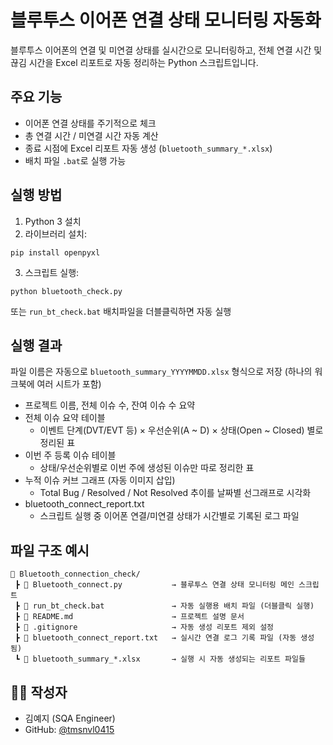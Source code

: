 # 블루투스 이어폰 연결 상태 모니터링 자동화

블루투스 이어폰의 연결 및 미연결 상태를 실시간으로 모니터링하고, 전체 연결 시간 및 끊김 시간을 Excel 리포트로 자동 정리하는 Python 스크립트입니다.



## 주요 기능

- 이어폰 연결 상태를 주기적으로 체크
- 총 연결 시간 / 미연결 시간 자동 계산
- 종료 시점에 Excel 리포트 자동 생성 (`bluetooth_summary_*.xlsx`)
- 배치 파일 `.bat`로 실행 가능



## 실행 방법

1. Python 3 설치
2. 라이브러리 설치:

```
pip install openpyxl
```

3. 스크립트 실행:

```
python bluetooth_check.py
```

또는 `run_bt_check.bat` 배치파일을 더블클릭하면 자동 실행



## 실행 결과

파일 이름은 자동으로 `bluetooth_summary_YYYYMMDD.xlsx` 형식으로 저장 (하나의 워크북에 여러 시트가 포함)

- 프로젝트 이름, 전체 이슈 수, 잔여 이슈 수 요약
- 전체 이슈 요약 테이블
  - 이벤트 단계(DVT/EVT 등) × 우선순위(A ~ D) × 상태(Open ~ Closed) 별로 정리된 표
- 이번 주 등록 이슈 테이블
  - 상태/우선순위별로 이번 주에 생성된 이슈만 따로 정리한 표
- 누적 이슈 커브 그래프 (자동 이미지 삽입)
  - Total Bug / Resolved / Not Resolved 추이를 날짜별 선그래프로 시각화
- bluetooth_connect_report.txt
  - 스크립트 실행 중 이어폰 연결/미연결 상태가 시간별로 기록된 로그 파일



## 파일 구조 예시

```
📁 Bluetooth_connection_check/
 ┣ 📄 Bluetooth_connect.py           → 블루투스 연결 상태 모니터링 메인 스크립트
 ┣ 📄 run_bt_check.bat               → 자동 실행용 배치 파일 (더블클릭 실행)
 ┣ 📄 README.md                      → 프로젝트 설명 문서
 ┣ 📄 .gitignore                     → 자동 생성 리포트 제외 설정
 ┣ 📄 bluetooth_connect_report.txt   → 실시간 연결 로그 기록 파일 (자동 생성됨)
 ┗ 📄 bluetooth_summary_*.xlsx       → 실행 시 자동 생성되는 리포트 파일들

```


## 👩‍💻 작성자
- 김예지 (SQA Engineer)
- GitHub: [@tmsnvl0415](https://github.com/tmsnvl0415)
